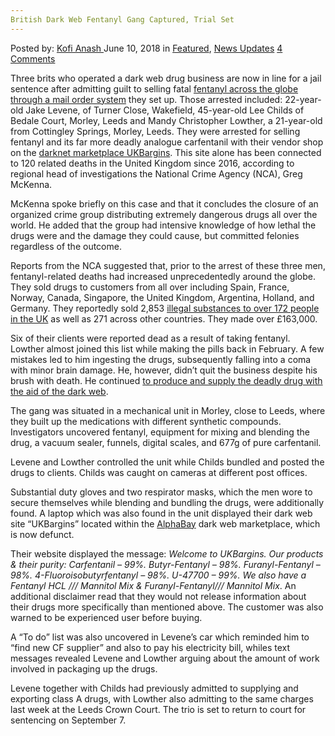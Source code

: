 ```yaml
---
British Dark Web Fentanyl Gang Captured, Trial Set
---
```

<article class="post-listing post-25978 post type-post status-publish format-standard has-post-thumbnail hentry category-deepdot-news category-news-updates tag-british tag-captured tag-dark tag-fentanyl tag-gang tag-set tag-trial tag-web">
<div class="post-inner">
<span>Posted by: <a href="https://www.deepdotweb.com/author/kofi/" title="">Kofi Anash </a></span>
<span>June 10, 2018</span>
<span>in <a href="https://www.deepdotweb.com/category/deepdot-news/" rel="category tag">Featured</a>, <a href="https://www.deepdotweb.com/category/news-updates/" rel="category tag">News Updates</a></span>
<span><a href="https://www.deepdotweb.com/2018/06/10/british-dark-web-fentanyl-gang-captured-trial-set/#comments">4 Comments</a></span>
</p>
<div class="clear"></div>
<div class="entry">
<p>Three brits who operated a dark web drug business are now in line for a jail sentence after admitting guilt to selling fatal <a href="https://www.deepdotweb.com/2018/04/03/us-postal-officers-intercept-1500-fentanyl-tablets-mailed-from-the-darknet/">fentanyl across the globe through a mail order system</a> they set up. Those arrested included: 22-year-old Jake Levene, of Turner Close, Wakefield, 45-year-old Lee Childs of Bedale Court, Morley, Leeds and Mandy Christopher Lowther, a 21-year-old from Cottingley Springs, Morley, Leeds. They were arrested for selling fentanyl and its far more deadly analogue carfentanil with their vendor shop on the <a href="http://www.itv.com/news/2018-05-29/trio-facing-jail-for-selling-potentially-lethal-drugs-over-dark-web/">darknet marketplace UKBargins</a>. This site alone has been connected to 120 related deaths in the United Kingdom since 2016, according to regional head of investigations the National Crime Agency (NCA), Greg McKenna.</p>
<p>McKenna spoke briefly on this case and that it concludes the closure of an organized crime group distributing extremely dangerous drugs all over the world. He added that the group had intensive knowledge of how lethal the drugs were and the damage they could cause, but committed felonies regardless of the outcome.</p>
<p>Reports from the NCA suggested that, prior to the arrest of these three men, fentanyl-related deaths had increased unprecedentedly around the globe. They sold drugs to customers from all over including Spain, France, Norway, Canada, Singapore, the United Kingdom, Argentina, Holland, and Germany. They reportedly sold 2,853 <a href="https://www.deepdotweb.com/2018/02/17/dark-web-drug-dealer-supplied-fentanyl-uk-jailed-8-years/">illegal substances to over 172 people in the UK</a> as well as 271 across other countries. They made over £163,000.</p>
<p>Six of their clients were reported dead as a result of taking fentanyl. Lowther almost joined this list while making the pills back in February. A few mistakes led to him ingesting the drugs, subsequently falling into a coma with minor brain damage. He, however, didn’t quit the business despite his brush with death. He continued <a href="https://www.deepdotweb.com/2018/04/14/two-pennsylvania-men-charged-for-fentanyl-distribution/">to produce and supply the deadly drug with the aid of the dark web</a>.</p>
<p>The gang was situated in a mechanical unit in Morley, close to Leeds, where they built up the medications with different synthetic compounds. Investigators uncovered fentanyl, equipment for mixing and blending the drug, a vacuum sealer, funnels, digital scales, and 677g of pure carfentanil.</p>
<p>Levene and Lowther controlled the unit while Childs bundled and posted the drugs to clients. Childs was caught on cameras at different post offices.</p>
<p>Substantial duty gloves and two respirator masks, which the men wore to secure themselves while blending and bundling the drugs, were additionally found. A laptop which was also found in the unit displayed their dark web site “UKBargins” located within the <a href="https://www.deepdotweb.com/marketplace-directory/listing/alphabay/">AlphaBay</a> dark web marketplace, which is now defunct.</p>
<p>Their website displayed the message: <em>Welcome to UKBargins. Our products &amp; their purity: Carfentanil – 99%. Butyr-Fentanyl – 98%. Furanyl-Fentanyl – 98%. 4-Fluoroisobutyrfentanyl – 98%. U-47700 – 99%. We also have a Fentanyl HCL /// Mannitol Mix &amp; Furanyl-Fentanyl/// Mannitol Mix</em>. An additional disclaimer read that they would not release information about their drugs more specifically than mentioned above. The customer was also warned to be experienced user before buying.</p>
<p>A “To do” list was also uncovered in Levene’s car which reminded him to “find new CF supplier” and also to pay his electricity bill, whiles text messages revealed Levene and Lowther arguing about the amount of work involved in packaging up the drugs.</p>
<p>Levene together with Childs had previously admitted to supplying and exporting class A drugs, with Lowther also admitting to the same charges last week at the Leeds Crown Court. The trio is set to return to court for sentencing on September 7.</p>
</div>
<span style="display:none"><a href="https://www.deepdotweb.com/tag/british/" rel="tag">british</a> <a href="https://www.deepdotweb.com/tag/captured/" rel="tag">captured</a> <a href="https://www.deepdotweb.com/tag/dark/" rel="tag">dark</a> <a href="https://www.deepdotweb.com/tag/fentanyl/" rel="tag">fentanyl</a> <a href="https://www.deepdotweb.com/tag/gang/" rel="tag">gang</a> <a href="https://www.deepdotweb.com/tag/set/" rel="tag">set</a> <a href="https://www.deepdotweb.com/tag/trial/" rel="tag">trial</a> <a href="https://www.deepdotweb.com/tag/web/" rel="tag">web</a></span> <span style="display:none" class="updated">2018-06-10</span>
<div style="display:none" class="vcard author" itemprop="author" itemscope itemtype="http://schema.org/Person"><strong class="fn" itemprop="name"><a href="https://www.deepdotweb.com/author/kofi/" title="Posts by Kofi Anash" rel="author">Kofi Anash</a></strong></div>
</div>
</article>

